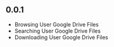 ## 0.0.1

- Browsing User Google Drive Files
- Searching User Google Drive Files
- Downloading User Google Drive Files
